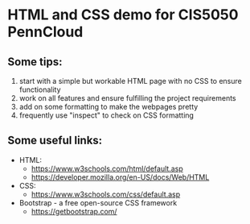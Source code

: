 # HTML and CSS demo for CIS5050 PennCloud

## Some tips: 
1. start with a simple but workable HTML page with no CSS to ensure functionality
2. work on all features and ensure fulfilling the project requirements
3. add on some formatting to make the webpages pretty
4. frequently use "inspect" to check on CSS formatting

## Some useful links:
- HTML:
  - https://www.w3schools.com/html/default.asp
  - https://developer.mozilla.org/en-US/docs/Web/HTML
- CSS:
  - https://www.w3schools.com/css/default.asp
- Bootstrap - a free open-source CSS framework
  - https://getbootstrap.com/ 
